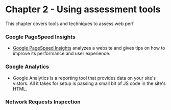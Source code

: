 # Chapter 2 - Using assessment tools

This chapter covers tools and techniques to assess web perf

### Google PageSpeed Insights

- [Google PageSpeed Insights](https://pagespeed.web.dev/) analyzes a website and gives tips on how to improve its performance and user experience.

### Google Analytics

- Google Analytics is a reporting tool that provides data on your site's vistors. All it takes for setup is passing a small bit of JS code in the site's HTML.

### Network Requests Inspection